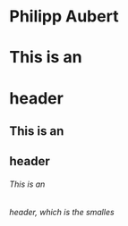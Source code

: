 # Philipp Aubert 
# This is an <h1> header 
## This is an <h2> header 
###### This is an <h6> header, which is the smalles
